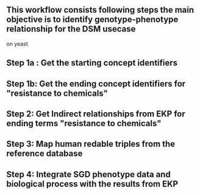 

## This workflow consists following steps the main objective is to identify genotype-phenotype relationship for the DSM usecase
on yeast


## Step 1a : Get the starting concept identifiers

## Step 1b: Get the ending concept identifiers for "resistance to chemicals"

## Step 2: Get Indirect relationships from EKP for ending terms "resistance to chemicals"

## Step 3: Map human redable triples from the reference database 

## Step 4: Integrate SGD phenotype data and biological process with the results from EKP
